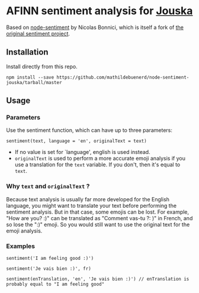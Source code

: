 # AFINN sentiment analysis for [Jouska](https://github.com/mathildebuenerd/jouska-v2)

Based on [node-sentiment](https://github.com/nicolasbonnici/node-sentiment) by Nicolas Bonnici, which is itself a fork of [the original sentiment project](https://github.com/thisandagain/sentiment).


## Installation

Install directly from this repo.

`npm install --save https://github.com/mathildebuenerd/node-sentiment-jouska/tarball/master`

## Usage

### Parameters
Use the sentiment function, which can have up to three parameters: 

`sentiment(text, language = 'en', originalText = text)`

- If no value is set for `language', english is used instead.
- `originalText` is used to perform a more accurate emoji analysis if you use a translation for the `text` variable. If you don't, then it's equal to `text`.

### Why `text` and `originalText` ?

Because text analysis is usually far more developed for the English language, you might want to translate your text before performing the sentiment analysis. But in that case, some emojis can be lost. For example, "How are you? :)" can be translated as "Comment vas-tu ?: )" in French, and so lose the ":)" emoji. So you would still want to use the original text for the emoji analysis.


### Examples
`sentiment('I am feeling good :)')`

`sentiment('Je vais bien :)', fr)`

`sentiment(enTranslation, 'en', 'Je vais bien :)') // enTranslation is probably equal to "I am feeling good"` 


